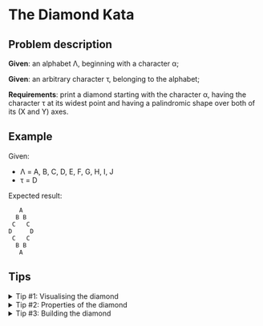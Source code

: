 # The Diamond Kata

## Problem description
**Given**: an alphabet &Lambda;, beginning with a character &alpha;;

**Given**: an arbitrary character &tau;, belonging to the alphabet;

**Requirements**: print a diamond starting with the character &alpha;, having the character &tau; at its widest point and having a palindromic shape over both of its (X and Y) axes.

## Example
Given:
- &Lambda; = A, B, C, D, E, F, G, H, I, J
- &tau; = D

Expected result:
```
   A
  B B
 C   C
D     D
 C   C
  B B
   A
```

## Tips
<details>
<summary>Tip #1: Visualising the diamond</summary>

### Replacing space with something else gives us a better visualisation of the diamond:
```
---A
--B-B
-C---C
D-----D
-C---C
--B-B
---A
```
</details>

<details>
<summary>Tip #2: Properties of the diamond</summary>

### Think about how the diamond's properties
- what are its height and width?
- what's the relation between a character's first position in a row, and its last position, as we build the diamond?
- what's a simple way of dealing with the diamond's tips - which contain only 1 character (hard-coding excluded)?
</details>

<details>
<summary>Tip #3: Building the diamond</summary>

### Building the diamond
Try to build the first "half" of the diamond (down to the &tau; character). Building the second "half" should be easy - it's (almost) a mirror of the first.
</details>